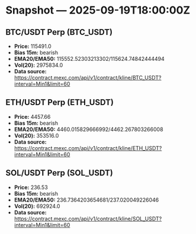 # Snapshot — 2025-09-19T18:00:00Z

## BTC/USDT Perp (BTC_USDT)
- **Price:** 115491.0
- **Bias 15m:** bearish
- **EMA20/EMA50:** 115552.52303213302/115624.74842444494
- **Vol(20):** 2975834.0
- **Data source:** https://contract.mexc.com/api/v1/contract/kline/BTC_USDT?interval=Min1&limit=60

## ETH/USDT Perp (ETH_USDT)
- **Price:** 4457.66
- **Bias 15m:** bearish
- **EMA20/EMA50:** 4460.015829666992/4462.267803266008
- **Vol(20):** 353516.0
- **Data source:** https://contract.mexc.com/api/v1/contract/kline/ETH_USDT?interval=Min1&limit=60

## SOL/USDT Perp (SOL_USDT)
- **Price:** 236.53
- **Bias 15m:** bearish
- **EMA20/EMA50:** 236.7364203654681/237.020049226046
- **Vol(20):** 692924.0
- **Data source:** https://contract.mexc.com/api/v1/contract/kline/SOL_USDT?interval=Min1&limit=60
